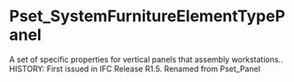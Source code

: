 # Pset_SystemFurnitureElementTypePanel

A set of specific properties for vertical panels that assembly workstations.. HISTORY: First issued in IFC Release R1.5. Renamed from Pset_Panel

